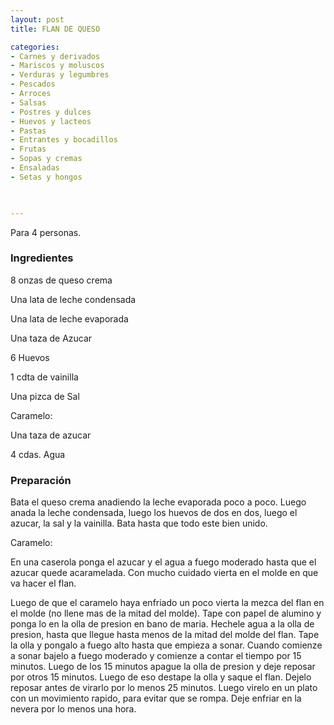 ```yaml
---
layout: post
title: FLAN DE QUESO

categories:
- Carnes y derivados
- Mariscos y moluscos
- Verduras y legumbres
- Pescados
- Arroces
- Salsas
- Postres y dulces
- Huevos y lacteos
- Pastas
- Entrantes y bocadillos
- Frutas
- Sopas y cremas
- Ensaladas
- Setas y hongos
 


---
```


Para 4 personas.

<h3>Ingredientes</h3>

8 onzas de queso crema

Una lata de leche condensada

Una lata de leche evaporada

Una taza de Azucar

6 Huevos

1 cdta de vainilla

Una pizca de Sal

Caramelo:

Una taza de azucar

4 cdas. Agua

<h3>Preparación</h3>

Bata el queso crema anadiendo la leche evaporada poco a poco. Luego anada la leche condensada, luego los huevos de dos en dos, luego el azucar, la sal y la vainilla. Bata hasta que todo este bien unido.

Caramelo:

En una caserola ponga el azucar y el agua a fuego moderado hasta que el azucar quede acaramelada. Con mucho cuidado vierta en el molde en que va hacer el flan.

Luego de que el caramelo haya enfriado un poco vierta la mezca del flan en el molde (no llene mas de la mitad del molde). Tape con papel de alumino y ponga lo en la olla de presion en bano de maria. Hechele agua a la olla de presion, hasta que llegue hasta menos de la mitad del molde del flan. Tape la olla y pongalo a fuego alto hasta que empieza a sonar. Cuando comienze a sonar bajelo a fuego moderado y comienze a contar el tiempo por 15 minutos. Luego de los 15 minutos apague la olla de presion y deje reposar por otros 15 minutos. Luego de eso destape la olla y saque el flan. Dejelo reposar antes de virarlo por lo menos 25 minutos. Luego virelo en un plato con un movimiento rapido, para evitar que se rompa. Deje enfriar en la nevera por lo menos una hora.

